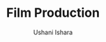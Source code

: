 ---
is_programmatic_layout_5: true
draft: false
title: Film Production
snippet: Film Production
image:
  src: /images/pseo/best-work-management-tools-for-film-production.jpg
  alt: film production, task management, resource management, productivity
publishDate: 2024-11-29
category: ""
author: Ushani Ishara
tags:
  - filmproduction
  - Tips
  - Open-Source
  - Team
content_01: |
    The film production industry is dynamic and collaborative, where teams must coordinate complex schedules, budgets, and creative inputs to bring a vision to life. Effective task management tools are essential for navigating tight deadlines and resource constraints, ensuring seamless communication and maximizing productivity throughout the production process.',
content_02: |
    Film production teams use Worklenz to manage shoots, track post-production tasks, and streamline communication.
description: Discover the best work management tools for film production including WorkLenz, designed for your specific needs.
related: [best-work-management-tools-for-media-&-entertainment, best-work-management-tools-for-digital-content-creation, best-work-management-tools-for-television-&-film-production, best-work-management-tools-for-advertising]
---